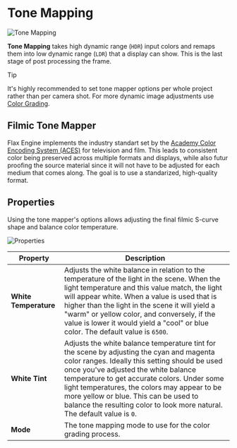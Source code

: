 # Tone Mapping

![Tone Mapping](media/tone-mapping.png)

**Tone Mapping** takes high dynamic range (`HDR`) input colors and remaps them into low dynamic range (`LDR`) that a display can show. This is the last stage of post processing the frame.

> [!TIP]
> It's highly recommended to set tone mapper options per whole project rather than per camera shot. For more dynamic image adjustments use [Color Grading](color-grading.md).

## Filmic Tone Mapper

Flax Engine implements the industry standart set by the [Academy Color Encoding System (ACES)](http://www.oscars.org/science-technology/sci-tech-projects/aces) for television and film. This leads to consistent color being preserved across multiple formats and displays, while also futur proofing the source material since it will not have to be adjusted for each medium that comes along. The goal is to use a standarized, high-quality format.

## Properties

Using the tone mapper's options allows adjusting the final filmic S-curve shape and balance color temperature.

![Properties](media/tone-mapping-properties.jpg)

| Property | Description |
|--------|--------|
| **White Temperature** | Adjusts the white balance in relation to the temperature of the light in the scene. When the light temperature and this value match, the light will appear white. When a value is used that is higher than the light in the scene it will yield a "warm" or yellow color, and conversely, if the value is lower it would yield a "cool" or blue color. The default value is `6500`. |
| **White Tint** | Adjusts the white balance temperature tint for the scene by adjusting the cyan and magenta color ranges. Ideally this setting should be used once you've adjusted the white balance temperature to get accurate colors. Under some light temperatures, the colors may appear to be more yellow or blue. This can be used to balance the resulting color to look more natural. The default value is `0`. |
| **Mode** | The tone mapping mode to use for the color grading process. |

